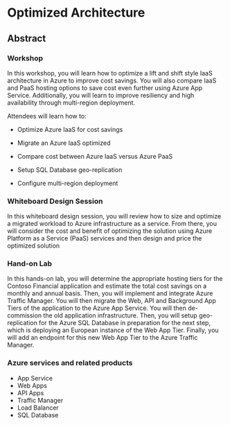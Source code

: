 # Optimized Architecture

## Abstract

### Workshop

In this workshop, you will learn how to optimize a lift and shift
style IaaS architecture in Azure to improve cost savings. You will also
compare IaaS and PaaS hosting options to save cost even further using
Azure App Service. Additionally, you will learn to improve
resiliency and high availability through multi-region deployment.

Attendees will learn how to:

-   Optimize Azure IaaS for cost savings

-   Migrate an Azure IaaS optimized

-   Compare cost between Azure IaaS versus Azure PaaS

-   Setup SQL Database geo-replication

-   Configure multi-region deployment

### Whiteboard Design Session

In this whiteboard design session, you will review how to size and optimize a migrated workload to Azure infrastructure as a service. From there, you will consider the cost and benefit of optimizing the solution using Azure Platform as a Service (PaaS) services and then design and price the optimized solution

### Hand-on Lab

In this hands-on lab, you will determine the appropriate hosting tiers for the Contoso Financial application
and estimate the total cost savings on a monthly and annual basis. Then, you will implement
and integrate Azure Traffic Manager. You will then migrate the Web, API and Background App Tiers of the application to the Azure App Service. You will then de-commission the old application infrastructure. Then, you will setup geo-replication for the Azure SQL Database in preparation for the next step, which is deploying an European instance of the Web App Tier. Finally, you will add an endpoint for this new Web App Tier to the Azure Traffic Manager.  


### Azure services and related products
- App Service
- Web Apps
- API Apps
- Traffic Manager
- Load Balancer 
- SQL Database

